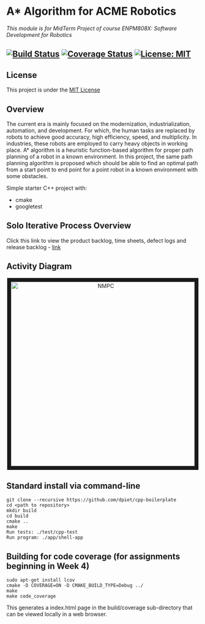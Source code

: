 # A* Algorithm  for ACME Robotics
*This module is for MidTerm Project of course ENPM808X: Software Development for Robotics*

[![Build Status](https://travis-ci.org/ysshah95/Astar-Algorithm-for-ACME-Robotics.svg?branch=master)](https://travis-ci.org/ysshah95/Astar-Algorithm-for-ACME-Robotics)
[![Coverage Status](https://coveralls.io/repos/github/ysshah95/Astar-Algorithm-for-ACME-Robotics/badge.svg?branch=master)](https://coveralls.io/github/ysshah95/Astar-Algorithm-for-ACME-Robotics?branch=master)
[![License: MIT](https://img.shields.io/badge/License-MIT-blue.svg)](https://opensource.org/licenses/MIT)
---

## License
This project is under the [MIT License](./LICENSE)

## Overview

The current era is mainly focused on the modernization, industrialization, automation, and development. For which, the human tasks are replaced by robots to achieve good accuracy, high efficiency, speed, and multiplicity. In industries, these robots are employed to carry heavy objects in working place. A* algorithm is a heuristic function-based algorithm for proper path planning of a robot in a known environment. In this project, the same path planning algorithm is proposed which should be able to find an optimal path from a start point to end point for a point robot in a known environment with some obstacles. 

Simple starter C++ project with:

- cmake
- googletest

## Solo Iterative Process Overview
Click this link to view the product backlog, time sheets, defect logs and release backlog - [link](https://docs.google.com/spreadsheets/d/1dE0h7dNnQtP3aUuqrfs1r5tL3C8uaOQiwODgHtyh9s4/edit?usp=sharing)

## Activity Diagram
<p align="center">
<a target="_blank"><img src="![a_ algorithm activity diagram](https://user-images.githubusercontent.com/31979840/46711757-af2dd580-cc1b-11e8-8123-b8372a29949f.png)"
alt="NMPC" width="480" height="480" border="10" />
</a>
</p>


## Standard install via command-line
```
git clone --recursive https://github.com/dpiet/cpp-boilerplate
cd <path to repository>
mkdir build
cd build
cmake ..
make
Run tests: ./test/cpp-test
Run program: ./app/shell-app
```

## Building for code coverage (for assignments beginning in Week 4)
```
sudo apt-get install lcov
cmake -D COVERAGE=ON -D CMAKE_BUILD_TYPE=Debug ../
make
make code_coverage
```
This generates a index.html page in the build/coverage sub-directory that can be viewed locally in a web browser.